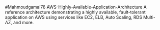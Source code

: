 #Mahmoudgamal78 AWS-Highly-Available-Application-Architecture A reference architecture demonstrating a highly available, fault-tolerant application on AWS using services like EC2, ELB, Auto Scaling, RDS Multi-AZ, and more.
